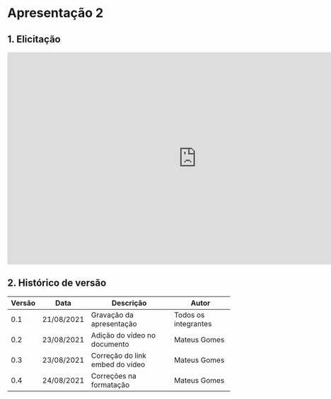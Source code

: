 # Apresentação 2

## 1. Elicitação

<center>

<iframe width="854" height="480" src="https://www.youtube.com/embed/lzVCVlu8LpM" title="YouTube video player" frameborder="0" allow="accelerometer; autoplay; clipboard-write; encrypted-media; gyroscope; picture-in-picture" allowfullscreen></iframe>

</center>

## 2. Histórico de versão

| Versão | Data       | Descrição                                           | Autor        |
| ------ | ---------- | --------------------------------------------------- | ------------ |
| 0.1    | 21/08/2021 | Gravação da apresentação | Todos os integrantes |
| 0.2    | 23/08/2021 | Adição do vídeo no documento | Mateus Gomes |
| 0.3    | 23/08/2021 | Correção do link embed do vídeo | Mateus Gomes |
| 0.4    | 24/08/2021 | Correções na formatação | Mateus Gomes |
